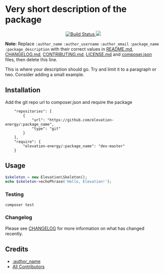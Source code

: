 # Very short description of the package
<p align="center">
    <a href="https://circleci.com/gh/elevation-energy/:package_name">
        <img src="https://circleci.com/gh/elevation-energy/:package_name.svg?style=svg&circle-token=1c12bb1825205d3d843037cd2ae47e3061b055e5" alt="Build Status" />
    </a>
    <a href="https://codeclimate.com/repos/5d8116a4a9d6045c2f00fef6/maintainability"><img src="https://api.codeclimate.com/v1/badges/ada4e05936f6ca61f8c0/maintainability" /></a>
</p>

**Note:** Replace ```:author_name``` ```:author_username``` ```:author_email``` ```:package_name``` ```:package_description``` with their correct values in [README.md](README.md), [CHANGELOG.md](CHANGELOG.md), [CONTRIBUTING.md](CONTRIBUTING.md), [LICENSE.md](LICENSE.md) and [composer.json](composer.json) files, then delete this line.

This is where your description should go. Try and limit it to a paragraph or two. Consider adding a small example.

## Installation
Add the git repo url to composer.json and require the package
```
    "repositories": [
        {
            "url": "https://github.com/elevation-energy/:package_name",
            "type": "git"
        }
    ],
    "require": {
        "elevation-energy/:package_name": "dev-master"
    }
```

## Usage
``` php
$skeleton = new Elevation\Skeleton();
echo $skeleton->echoPhrase('Hello, Elevation!');
```

### Testing
``` bash
composer test
```

### Changelog
Please see [CHANGELOG](CHANGELOG.md) for more information on what has changed recently.

## Credits
- [:author_name](https://github.com/:author_username)
- [All Contributors](../../contributors)

